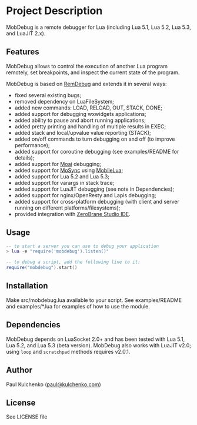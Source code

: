 # Project Description

MobDebug is a remote debugger for Lua (including Lua 5.1, Lua 5.2, Lua 5.3, and LuaJIT 2.x).

## Features

MobDebug allows to control the execution of another Lua program remotely,
set breakpoints, and inspect the current state of the program.

MobDebug is based on [RemDebug](http://www.keplerproject.org/remdebug/) and
extends it in several ways:

* fixed several existing bugs;
* removed dependency on LuaFileSystem;
* added new commands: LOAD, RELOAD, OUT, STACK, DONE;
* added support for debugging wxwidgets applications;
* added ability to pause and abort running applications;
* added pretty printing and handling of multiple results in EXEC;
* added stack and local/upvalue value reporting (STACK);
* added on/off commands to turn debugging on and off (to improve performance);
* added support for coroutine debugging (see examples/README for details);
* added support for [Moai](http://getmoai.com/) debugging;
* added support for [MoSync](http://mosync.com/) using [MobileLua](https://github.com/divineprog/mobilelua);
* added support for Lua 5.2 and Lua 5.3;
* added support for varargs in stack trace;
* added support for LuaJIT debugging (see note in Dependencies);
* added support for nginx/OpenResty and Lapis debugging;
* added support for cross-platform debugging (with client and server running on different platforms/filesystems);
* provided integration with [ZeroBrane Studio IDE](http://studio.zerobrane.com/).

## Usage

```lua
-- to start a server you can use to debug your application
> lua -e "require('mobdebug').listen()"

-- to debug a script, add the following line to it:
require("mobdebug").start()
```

## Installation

Make src/mobdebug.lua available to your script.
See examples/README and examples/*.lua for examples of how to use the module.

## Dependencies

MobDebug depends on LuaSocket 2.0+ and has been tested with Lua 5.1, Lua 5.2, and Lua 5.3 (beta version).
MobDebug also works with LuaJIT v2.0; using `loop` and `scratchpad` methods requires v2.0.1.

## Author

Paul Kulchenko (paul@kulchenko.com)

## License

See LICENSE file
